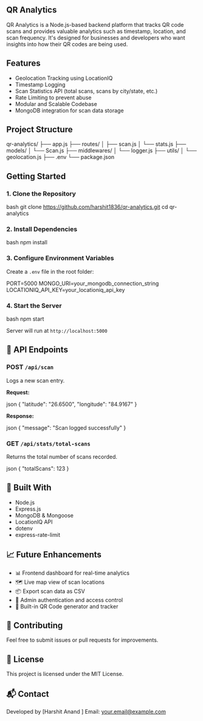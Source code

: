 ## QR Analytics

QR Analytics is a Node.js-based backend platform that tracks QR code scans and provides valuable analytics such as timestamp, location, and scan frequency. It's designed for businesses and developers who want insights into how their QR codes are being used.

##  Features

-  Geolocation Tracking using LocationIQ
-  Timestamp Logging
-  Scan Statistics API (total scans, scans by city/state, etc.)
-  Rate Limiting to prevent abuse
-  Modular and Scalable Codebase
-  MongoDB integration for scan data storage

##  Project Structure


qr-analytics/
├── app.js
├── routes/
│   ├── scan.js
│   └── stats.js
├── models/
│   └── Scan.js
├── middlewares/
│   └── logger.js
├── utils/
│   └── geolocation.js
├── .env
└── package.json



##  Getting Started

### 1. Clone the Repository

bash
git clone https://github.com/harshit1836/qr-analytics.git
cd qr-analytics


### 2. Install Dependencies

bash
npm install


### 3. Configure Environment Variables

Create a `.env` file in the root folder:


PORT=5000
MONGO_URI=your_mongodb_connection_string
LOCATIONIQ_API_KEY=your_locationiq_api_key

### 4. Start the Server

bash
npm start


Server will run at `http://localhost:5000`

## 📡 API Endpoints

### POST `/api/scan`

Logs a new scan entry.

**Request:**

json
{
  "latitude": "26.6500",
  "longitude": "84.9167"
}


**Response:**

json
{
  "message": "Scan logged successfully"
}


### GET `/api/stats/total-scans`

Returns the total number of scans recorded.

json
{
  "totalScans": 123
}


## 🧠 Built With

* Node.js
* Express.js
* MongoDB & Mongoose
* LocationIQ API
* dotenv
* express-rate-limit

## 📈 Future Enhancements

* 📊 Frontend dashboard for real-time analytics
* 🗺️ Live map view of scan locations
* 📦 Export scan data as CSV
* 🔐 Admin authentication and access control
* 🧾 Built-in QR Code generator and tracker

## 🤝 Contributing

Feel free to submit issues or pull requests for improvements.

## 📄 License

This project is licensed under the MIT License.

## 📬 Contact

Developed by \[Harshit Anand ]
Email: [your.email@example.com](mailto:harshitanand1836.email@example.com)
